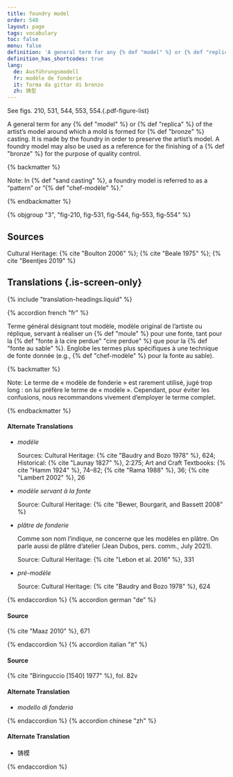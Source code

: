 ```yaml
---
title: foundry model
order: 540
layout: page
tags: vocabulary
toc: false
menu: false
definition: 'A general term for any {% def "model" %} or {% def "replica" %} of the artist’s model around which a mold is formed for {% def "bronze" %} casting. It is made by the foundry in order to preserve the artist’s model. A foundry model may also be used as a reference for the finishing of a {% def "bronze" %} for the purpose of quality control.'
definition_has_shortcodes: true
lang:
  de: Ausführungsmodell
  fr: modèle de fonderie
  it: forma da gittar di bronzo
  zh: 铸型
---
```


See figs. 210, 531, 544, 553, 554.{.pdf-figure-list}

A general term for any {% def "model" %} or {% def "replica" %} of the artist’s model around which a mold is formed for {% def "bronze" %} casting. It is made by the foundry in order to preserve the artist’s model. A foundry model may also be used as a reference for the finishing of a {% def "bronze" %} for the purpose of quality control.

{% backmatter %}

Note: In {% def "sand casting" %}, a foundry model is referred to as a “pattern” or “{% def "chef-modèle" %}.”

{% endbackmatter %}

{% objgroup "3", "fig-210, fig-531, fig-544, fig-553, fig-554" %}

## Sources

Cultural Heritage: {% cite "Boulton 2006" %}; {% cite "Beale 1975" %}; {% cite "Beentjes 2019" %}

## Translations {.is-screen-only}

<div class="accordion">
{% include "translation-headings.liquid" %}

{% accordion french "fr" %}

Terme général désignant tout modèle, modèle original de l’artiste ou réplique, servant à réaliser un {% def "moule" %} pour une fonte, tant pour la {% def "fonte à la cire perdue" "cire perdue" %} que pour la {% def "fonte au sable" %}. Englobe les termes plus spécifiques à une technique de fonte donnée (e.g., {% def "chef-modèle" %} pour la fonte au sable).

{% backmatter %}

Note: Le terme de « modèle de fonderie » est rarement utilisé, jugé trop long : on lui préfère le terme de « modèle ». Cependant, pour éviter les confusions, nous recommandons vivement d’employer le terme complet.

{% endbackmatter %}

#### Alternate Translations

- *modèle*

    Sources: Cultural Heritage: {% cite "Baudry and Bozo 1978" %}, 624; Historical: {% cite "Launay 1827" %}, 2:275; Art and Craft Textbooks: {% cite "Hamm 1924" %}, 74–82; {% cite "Rama 1988" %}, 36; {% cite "Lambert 2002" %}, 26

- *modèle servant à la fonte*

    Source: Cultural Heritage: {% cite "Bewer, Bourgarit, and Bassett 2008" %}

- *plâtre de fonderie*

    Comme son nom l’indique, ne concerne que les modèles en plâtre. On parle aussi de plâtre d’atelier (Jean Dubos, pers. comm., July 2021).

    Source: Cultural Heritage: {% cite "Lebon et al. 2016" %}, 331

- *pré-modèle*

    Source: Cultural Heritage: {% cite "Baudry and Bozo 1978" %}, 624

{% endaccordion %}
{% accordion german "de" %}

#### Source

{% cite "Maaz 2010" %}, 671

{% endaccordion %}
{% accordion italian "it" %}

#### Source

{% cite "Biringuccio [1540] 1977" %}, fol. 82v

#### Alternate Translation

- *modello di fonderia*

{% endaccordion %}
{% accordion chinese "zh" %}

#### Alternate Translation

- <span lang="zh">铸模</span>

{% endaccordion %}

</div>
